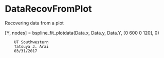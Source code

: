 # DataRecovFromPlot
Recovering data from a plot

[Y, nodes] = bspline_fit_plotdata(Data.x, Data.y, Data.Y, [0 600 0 120], 0)

        UT Southwestern
        Tatsuya J. Arai
        03/31/2017
